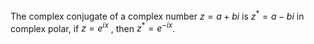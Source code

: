 The complex conjugate of a complex number $z = a+bi$ is $z^* = a-bi$
in complex polar, if $z = e^{ix}$ , then $z^* = e^{-ix}$.
